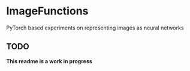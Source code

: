 # ImageFunctions
PyTorch based experiments on representing images as neural networks

## TODO

**This readme is a work in progress**
